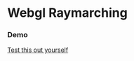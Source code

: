 # Webgl Raymarching

### Demo

[Test this out yourself](https://jumballaya.github.io/Webgl-Raymarching/)
